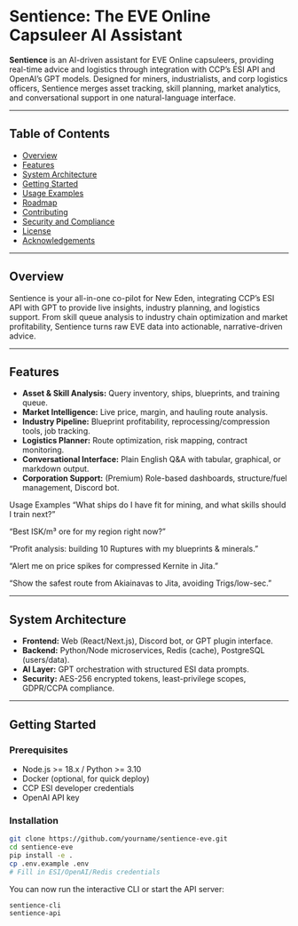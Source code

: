 # Sentience: The EVE Online Capsuleer AI Assistant

**Sentience** is an AI-driven assistant for EVE Online capsuleers, providing real-time advice and logistics through integration with CCP’s ESI API and OpenAI’s GPT models. Designed for miners, industrialists, and corp logistics officers, Sentience merges asset tracking, skill planning, market analytics, and conversational support in one natural-language interface.

---

## Table of Contents

- [Overview](#overview)
- [Features](#features)
- [System Architecture](#system-architecture)
- [Getting Started](#getting-started)
- [Usage Examples](#usage-examples)
- [Roadmap](#roadmap)
- [Contributing](#contributing)
- [Security and Compliance](#security-and-compliance)
- [License](#license)
- [Acknowledgements](#acknowledgements)

---

## Overview

Sentience is your all-in-one co-pilot for New Eden, integrating CCP’s ESI API with GPT to provide live insights, industry planning, and logistics support. From skill queue analysis to industry chain optimization and market profitability, Sentience turns raw EVE data into actionable, narrative-driven advice.

---

## Features

- **Asset & Skill Analysis:** Query inventory, ships, blueprints, and training queue.
- **Market Intelligence:** Live price, margin, and hauling route analysis.
- **Industry Pipeline:** Blueprint profitability, reprocessing/compression tools, job tracking.
- **Logistics Planner:** Route optimization, risk mapping, contract monitoring.
- **Conversational Interface:** Plain English Q&A with tabular, graphical, or markdown output.
- **Corporation Support:** (Premium) Role-based dashboards, structure/fuel management, Discord bot.

Usage Examples
“What ships do I have fit for mining, and what skills should I train next?”

“Best ISK/m³ ore for my region right now?”

“Profit analysis: building 10 Ruptures with my blueprints & minerals.”

“Alert me on price spikes for compressed Kernite in Jita.”

“Show the safest route from Akiainavas to Jita, avoiding Trigs/low-sec.”

---

## System Architecture

- **Frontend:** Web (React/Next.js), Discord bot, or GPT plugin interface.
- **Backend:** Python/Node microservices, Redis (cache), PostgreSQL (users/data).
- **AI Layer:** GPT orchestration with structured ESI data prompts.
- **Security:** AES-256 encrypted tokens, least-privilege scopes, GDPR/CCPA compliance.

---

## Getting Started

### Prerequisites

- Node.js >= 18.x / Python >= 3.10
- Docker (optional, for quick deploy)
- CCP ESI developer credentials
- OpenAI API key

### Installation

```bash
git clone https://github.com/yourname/sentience-eve.git
cd sentience-eve
pip install -e .
cp .env.example .env
# Fill in ESI/OpenAI/Redis credentials
```

You can now run the interactive CLI or start the API server:

```bash
sentience-cli
sentience-api
```

